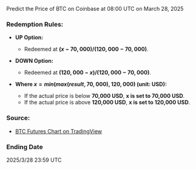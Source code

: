 Predict the Price of BTC on Coinbase at 08:00 UTC on March 28, 2025

### Redemption Rules:
-  **UP Option:**  
   - Redeemed at **$(x - 70,000) / (120,000 - 70,000)$**.
-  **DOWN Option:**  
   - Redeemed at **$(120,000 - x) / (120,000 - 70,000)$**.

- **Where $x = min(max(result, 70,000), 120,000)$ (unit: USD):**  
   - If the actual price is below **70,000 USD**, **x is set to 70,000 USD**.  
   - If the actual price is above **120,000 USD**, **x is set to 120,000 USD**.

### Source:  
- [BTC Futures Chart on TradingView](https://www.tradingview.com/symbols/CME-BTC1!/)

### Ending Date
2025/3/28 23:59 UTC

